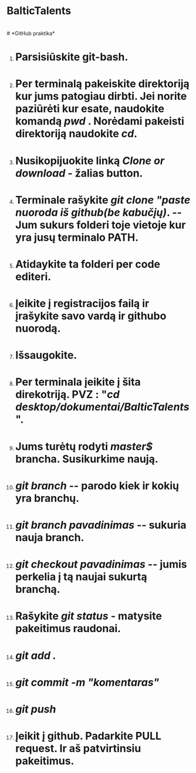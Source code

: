 # BalticTalents
<br>
# *GitHub praktika*
<br>

   1. # Parsisiūskite git-bash.
   2. # Per terminalą pakeiskite direktoriją kur jums patogiau dirbti.  Jei norite paziūrėti kur esate, naudokite komandą  *pwd* . Norėdami pakeisti direktoriją naudokite *cd*.
   3. # Nusikopijuokite linką *Clone or download* - žalias button.
   4. # Terminale rašykite *git clone "paste nuoroda iš github(be kabučįų)*. -- Jum sukurs folderi toje vietoje kur yra jusų terminalo PATH. 
   5. # Atidaykite ta folderi per code editeri.
   6. # Įeikite į registracijos failą ir įrašykite savo vardą ir githubo nuorodą.
   7. # Išsaugokite.
   8. # Per terminala įeikite į šita direkotriją. PVZ : "*cd desktop/dokumentai/BalticTalents*". 
   9. # Jums turėtų rodyti *master$* brancha. Susikurkime naują.
   10. # *git branch* -- parodo kiek ir kokių yra branchų.
   11. # *git branch pavadinimas*  -- sukuria nauja branch.
   12. # *git checkout pavadinimas* -- jumis perkelia į tą naujai sukurtą branchą.
   9. # Rašykite *git status* - matysite pakeitimus raudonai.
   10. # *git add .*
   11. # *git commit -m "komentaras"* #
   12. # *git push*
   13. # Įeikit į github. Padarkite PULL request. Ir aš patvirtinsiu pakeitimus.

<br>
<br>
  